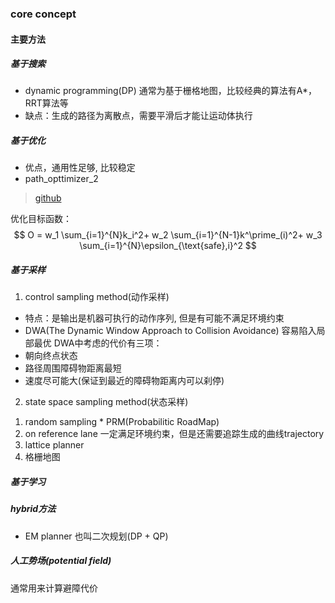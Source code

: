### core concept

#### 主要方法
##### 基于搜索
- dynamic programming(DP)
通常为基于栅格地图，比较经典的算法有A*， RRT算法等
- 缺点：生成的路径为离散点，需要平滑后才能让运动体执行
##### 基于优化
- 优点，通用性足够, 比较稳定
- path_opttimizer_2
> [github](https://github.com/LiJiangnanBit/path_optimizer_2)

优化目标函数：
$$
O = w_1 \sum_{i=1}^{N}k_i^2+ w_2 \sum_{i=1}^{N-1}k^\prime_(i)^2+ w_3 \sum_{i=1}^{N}\epsilon_{\text{safe},i}^2
$$
##### 基于采样
1. control sampling method(动作采样)
- 特点：是输出是机器可执行的动作序列, 但是有可能不满足环境约束
- DWA(The Dynamic Window Approach to Collision Avoidance)
容易陷入局部最优
DWA中考虑的代价有三项：
- 朝向终点状态
- 路径周围障碍物距离最短
- 速度尽可能大(保证到最近的障碍物距离内可以刹停)


2. state space sampling method(状态采样)
1) random sampling
		* PRM(Probabilitic RoadMap)
2) on reference lane
一定满足环境约束，但是还需要追踪生成的曲线trajectory
3) lattice planner
4) 格栅地图


##### 基于学习

##### hybrid方法
- EM planner
也叫二次规划(DP + QP)

##### 人工势场(potential field)
通常用来计算避障代价